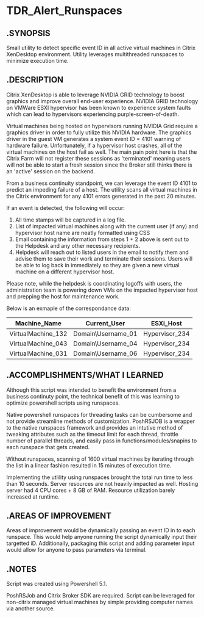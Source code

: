 # TDR_Alert_Runspaces
## .SYNOPSIS
Small utility to detect specific event ID in all active virtual machines in Citrix XenDesktop environment. Utility leverages multithreaded runspaces to minimize execution time.

## .DESCRIPTION
Citrix XenDesktop is able to leverage NVIDIA GRID technology to boost graphics and improve overall end-user experience. NVIDIA GRID technology on VMWare ESXI hypervisor has been known to experience system faults which can lead to hypervisors experiencing purple-screen-of-death. 

Virtual machines being hosted on hypervisors running NVIDIA Grid require a graphics driver in order to fully utilize this NVIDIA hardware. The graphics driver in the guest VM generates a system event ID = 4101 warning of hardware failure. Unfortunately, if a hypervisor host crashes, all of the virtual machines on the host fail as well. The main pain point here is that the Citrix Farm will not register these sessions as 'terminated' meaning users will not be able to start a fresh session since the Broker still thinks there is an 'active' session on the backend.

From a business continuity standpoint, we can leverage the event ID 4101 to predict an impeding failure of a host. The utility scans all virtual machines in the Citrix environment for any 4101 errors generated in the past 20 minutes. 

If an event is detected, the following will occur:
  1. All time stamps will be captured in a log file.
  2. List of impacted virtual machines along with the current user (if any) and hypervisor host name are neatly formatted using CSS
  3. Email containing the information from steps 1 + 2 above is sent out to the Helpdesk and any other necessary recipients.
  4. Helpdesk will reach out to listed users in the email to notify them and advise them to save their work and terminate their sessions. Users will be able to log back in immediately so they are given a new virtual machine on a different hypervisor host.
 
 Please note, while the helpdesk is coordinating logoffs with users, the administration team is powering down VMs on the impacted hypervisor host and prepping the host for maintenance work.
 
 Below is an exmaple of the correspondance data:
 
 Machine_Name | Current_User | ESXi_Host
------------ | ------------- | -------------
VirtualMachine_132 | Domain\Username_01 | Hypervisor_234
VirtualMachine_043 | Domain\Username_04 | Hypervisor_234
VirtualMachine_031 | Domain\Username_06 | Hypervisor_234

## .ACCOMPLISHMENTS/WHAT I LEARNED
Although this script was intended to benefit the environment from a business continuty point, the technical benefit of this was learning to optimize powershell scripts using runspaces.

Native powershell runspaces for threading tasks can be cumbersome and not provide streamline methods of customization. PoshRSJOB is a wrapper to the native runspaces framework and provides an intutive method of tweaking attributes such as the timeout limit for each thread, throttle number of parallel threads, and easily pass in functions/modules/snapins to each runspace that gets created.

Without runspaces, scanning of 1600 virtual machines by iterating through the list in a linear fashion resulted in 15 minutes of execution time. 

Implementing the utlility using runspaces brought the total run time to less than 10 seconds. Server resources are not  heavily impacted as well. Hosting server had 4 CPU cores + 8 GB of RAM. Resource utilization barely increased at runtime.

## .AREAS OF IMPROVEMENT
Areas of improvement would be dynamically passing an event ID in to each runspace. This would help anyone running the script dynamically input their targetted iD. Additionally, packaging this script and adding parameter input would allow for anyone to pass parameters via terminal.

## .NOTES
Script was created using Powershell 5.1. 

PoshRSJob and Citrix Broker SDK are required. Script can be leveraged for non-citrix managed virtual machines by simple providing computer names via another source.
